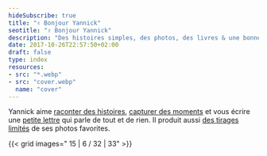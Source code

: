 ```yaml
---
hideSubscribe: true
title: "✌️ Bonjour Yannick"
seotitle: "✌️ Bonjour Yannick"
description: "Des histoires simples, des photos, des livres & une bonne tasse de café."
date: 2017-10-26T22:57:50+02:00
draft: false
type: index
resources:
- src: "*.webp"
- src: "cover.webp"
  name: "cover"
---
```


Yannick aime [raconter des histoires](/posts), [capturer des moments](/photos) et vous écrire une [petite lettre](/bonjour) qui parle de tout et de rien. Il produit aussi [des tirages limités](/shop) de ses photos favorites.

{{< grid images=" 15 | 6 / 32 | 33" >}}

